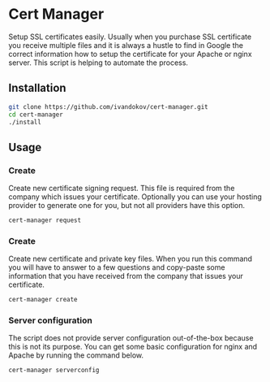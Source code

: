 # Cert Manager
Setup SSL certificates easily.
Usually when you purchase SSL certificate you receive multiple files and it is always a hustle to find in Google the correct information how to setup the certificate for your Apache or nginx server.
This script is helping to automate the process.

## Installation
```bash
git clone https://github.com/ivandokov/cert-manager.git
cd cert-manager
./install
```

## Usage

### Create
Create new certificate signing request. This file is required from the company which issues your certificate. Optionally you can use your hosting provider to generate one for you, but not all providers have this option.
```bash
cert-manager request
```

### Create
Create new certificate and private key files. When you run this command you will have to answer to a few questions and copy-paste some information that you have received from the company that issues your certificate.
```bash
cert-manager create
```

### Server configuration
The script does not provide server configuration out-of-the-box because this is not its purpose. You can get some basic configuration for nginx and Apache by running the command below.
```bash
cert-manager serverconfig
```

